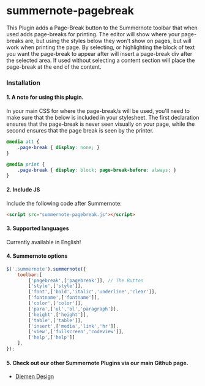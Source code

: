 # summernote-pagebreak

This Plugin adds a Page-Break button to the Summernote toolbar that when used adds page-breaks for printing. The editor will show where your page-breaks are, but using the styles below they won't show on pages, but will work when printing the page.
By selecting, or highlighting the block of text you want the page-break to appear after will insert a page-break div after the selected area. If used without selecting a content section will place the page-break at the end of the content.

### Installation

#### 1. A note for using this plugin.
In your main CSS for where the page-break/s will be used, you'll need to make sure that the below is included in your stylesheet.
The first declaration ensures that the page-break is never seen visually on your page, while the second ensures that the page break is seen by the printer.

````css
@media all {
	.page-break	{ display: none; }
}

@media print {
	.page-break	{ display: block; page-break-before: always; }
}
````

#### 2. Include JS

Include the following code after Summernote:

```html
<script src="summernote-pagebreak.js"></script>
```

#### 3. Supported languages

Currently available in English!

#### 4. Summernote options

```javascript
$('.summernote').summernote({
    toolbar:[
        ['pagebreak',['pagebreak']], // The Button
        ['style',['style']],
        ['font',['bold','italic','underline','clear']],
        ['fontname',['fontname']],
        ['color',['color']],
        ['para',['ul','ol','paragraph']],
        ['height',['height']],
        ['table',['table']],
        ['insert',['media','link','hr']],
        ['view',['fullscreen','codeview']],
        ['help',['help']]
    ],
});
```

#### 5. Check out our other Summernote Plugins via our main Github page.
- [Diemen Design](https://github.com/DiemenDesign/)
